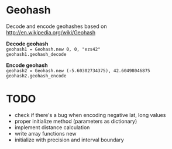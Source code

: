 <h1>Geohash</h1>

<p>Decode and encode geohashes based on <a href="http://en.wikipedia.org/wiki/Geohash">http://en.wikipedia.org/wiki/Geohash</a>
</p>

<p><strong>Decode geohash</strong> </br>
	<code >geohash1 = Geohash.new 0, 0, "ezs42" </code></br>
	<code>geohash1.geohash_decode</code>
</p>

<p><strong>Encode geohash</strong></br>
	<code>geohash2 = Geohash.new (-5.60302734375), 42.60498046875 </code></br>
	<code>geohash2.geohash_encode</code>
</p>




<h1>TODO</h1> 
<ul>
	<li>check if there's a bug when encoding negative lat, long values </li>
	<li>proper initialize method (parameters as dictionary)</li>
	<li>implement distance calculation</li>
	<li>write array functions new</li>
	<li>initialize with precision and interval boundary</li>
</ul>